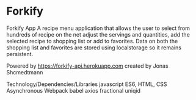 # Forkify
Forkify App
A recipe menu application that allows the user to select from hundreds of recipe on the net adjust the servings and quantities, add the selected recipe to shopping list or add to favorites. 
Data on both the shopping list and favorites are stored using localstorage so it remains persistent.

Powered by https://forkify-api.herokuapp.com created by Jonas Shcmedtmann



Technology/Dependencies/Libraries 
javascript ES6, HTML, CSS
Asynchronous 
Webpack
babel
axios
fractional
uniqid
